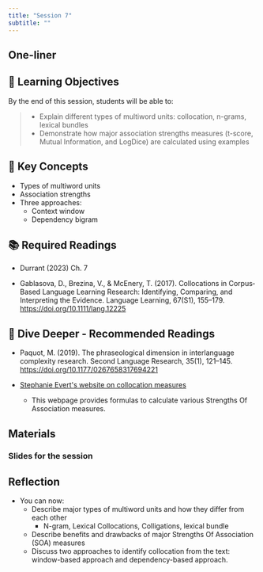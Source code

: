 ```yaml
---
title: "Session 7"
subtitle: ""
---
```


## One-liner


## 🎯 Learning Objectives

By the end of this session, students will be able to:

> - Explain different types of multiword units: collocation, n-grams, lexical bundles
> - Demonstrate how major association strengths measures (t-score, Mutual Information, and LogDice) are calculated using examples

## 🔑 Key Concepts

- Types of multiword units
- Association strengths
- Three approaches:
    - Context window
    - Dependency bigram

## 📚 Required Readings

- Durrant (2023) Ch. 7

- Gablasova, D., Brezina, V., & McEnery, T. (2017). Collocations in Corpus‐Based Language Learning Research: Identifying, Comparing, and Interpreting the Evidence. Language Learning, 67(S1), 155–179. https://doi.org/10.1111/lang.12225

## 🌊 Dive Deeper - Recommended Readings

- Paquot, M. (2019). The phraseological dimension in interlanguage complexity research. Second Language Research, 35(1), 121–145. https://doi.org/10.1177/0267658317694221

- [Stephanie Evert's website on collocation measures](http://www.collocations.de/index.html)
  - This webpage provides formulas to calculate various Strengths Of Association measures.

## Materials

### Slides for the session

<!-- <div class="d-flex gap-2 mb-3">
  
[📊 View Interactive Slides (Under construction)](../../slides/session-7.html){.btn .btn-primary .btn-lg target="_blank"} 

</div>  -->




## Reflection

- You can now:
  - Describe major types of multiword units and how they differ from each other
    - N-gram, Lexical Collocations, Colligations, lexical bundle
  - Describe benefits and drawbacks of major Strengths Of Association (SOA) measures
  - Discuss two approaches to identify collocation from the text: window-based approach and dependency-based approach.


<!-- 
<iframe src="session1-intro/slides/slides.html" width="100%" height="600px" frameborder="0"></iframe>

[View slides in fullscreen](session1-intro/slides/slides.html){target="_blank"} -->
